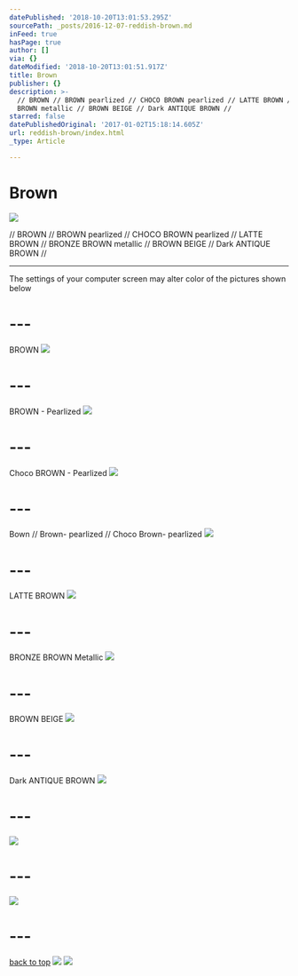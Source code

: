 ```yaml
---
datePublished: '2018-10-20T13:01:53.295Z'
sourcePath: _posts/2016-12-07-reddish-brown.md
inFeed: true
hasPage: true
author: []
via: {}
dateModified: '2018-10-20T13:01:51.917Z'
title: Brown
publisher: {}
description: >-
  // BROWN // BROWN pearlized // CHOCO BROWN pearlized // LATTE BROWN // BRONZE
  BROWN metallic // BROWN BEIGE // Dark ANTIQUE BROWN //
starred: false
datePublishedOriginal: '2017-01-02T15:18:14.605Z'
url: reddish-brown/index.html
_type: Article

---
```

# Brown
![](https://the-grid-user-content.s3-us-west-2.amazonaws.com/e71dbc5f-32f2-4e9d-a1ee-2673b698f9fb.jpg)

// BROWN // BROWN pearlized // CHOCO BROWN pearlized // LATTE BROWN // BRONZE BROWN metallic // BROWN BEIGE // Dark ANTIQUE BROWN //

---

The settings of your computer screen may alter color of the pictures shown below

# ---

BROWN
![](https://the-grid-user-content.s3-us-west-2.amazonaws.com/2305d001-18b7-4fda-9645-bfcdc231b306.jpg)

# ---

BROWN - Pearlized
![](https://the-grid-user-content.s3-us-west-2.amazonaws.com/8012ee02-a08f-4f0d-affc-1a3c4e7f2137.jpg)

# ---

Choco BROWN - Pearlized
![](https://the-grid-user-content.s3-us-west-2.amazonaws.com/40a9d525-a733-46de-8d8f-8ff2e06c399a.jpg)

# ---

Bown // Brown- pearlized // Choco Brown- pearlized
![](https://the-grid-user-content.s3-us-west-2.amazonaws.com/a90c5db1-b6e7-4984-b7ec-72f7449045e4.jpg)

# ---

LATTE BROWN
![](https://the-grid-user-content.s3-us-west-2.amazonaws.com/1e3cd340-5762-49c7-b411-637a6e3ce353.jpg)

# ---

BRONZE BROWN Metallic
![](https://the-grid-user-content.s3-us-west-2.amazonaws.com/8e85d279-3d91-4846-af13-f9119a1a3089.jpg)

# ---

BROWN BEIGE
![](https://the-grid-user-content.s3-us-west-2.amazonaws.com/8b4dbbd0-27ef-4807-802c-efe56382daf9.jpg)

# ---

Dark ANTIQUE BROWN
![](https://the-grid-user-content.s3-us-west-2.amazonaws.com/a019b616-176f-4cb2-b3c9-9d999b752d3d.jpg)

# ---
![](https://the-grid-user-content.s3-us-west-2.amazonaws.com/04a2833e-fe60-4153-acbb-bce64d0ffb4f.jpg)

# ---
![](https://the-grid-user-content.s3-us-west-2.amazonaws.com/0062be92-a4d2-44b1-9228-4758f692bd77.jpg)

# ---
[back to top][0]
![](https://the-grid-user-content.s3-us-west-2.amazonaws.com/85aac29b-ba73-47fc-8c21-afdb2cb3afba.jpg)
![](https://the-grid-user-content.s3-us-west-2.amazonaws.com/17d8f3e8-2081-407a-8adc-2ce26138c03e.jpg)

[0]: https://thegrid.ai/leather-colors/brown/